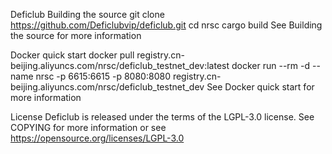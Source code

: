 Deficlub
Building the source
git clone https://github.com/Deficlubvip/deficlub.git
cd nrsc
cargo build
See Building the source for more information

Docker quick start
docker pull registry.cn-beijing.aliyuncs.com/nrsc/deficlub_testnet_dev:latest
docker run --rm -d --name nrsc -p 6615:6615 -p 8080:8080 registry.cn-beijing.aliyuncs.com/nrsc/deficlub_testnet_dev
See Docker quick start for more information

License
Deficlub is released under the terms of the LGPL-3.0 license. See COPYING for more information or see https://opensource.org/licenses/LGPL-3.0
